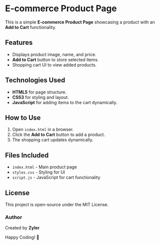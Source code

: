 # E-commerce Product Page

This is a simple **E-commerce Product Page** showcasing a product with an **Add to Cart** functionality.

## Features
- Displays product image, name, and price.
- **Add to Cart** button to store selected items.
- Shopping cart UI to view added products.

## Technologies Used
- **HTML5** for page structure.
- **CSS3** for styling and layout.
- **JavaScript** for adding items to the cart dynamically.

## How to Use
1. Open `index.html` in a browser.
2. Click the **Add to Cart** button to add a product.
3. The shopping cart updates dynamically.

## Files Included
- `index.html` - Main product page
- `styles.css` - Styling for UI
- `script.js` - JavaScript for cart functionality

## License
This project is open-source under the MIT License.

### Author
Created by **Zyler**

Happy Coding! 🚀